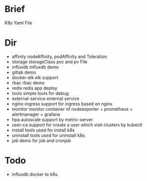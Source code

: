 # Brief 
K8s Yaml File

# Dir 
 - affinity nodeAffinity, podAffinity and Toleration 
 - storage storageClass pvc and pv File
 - influxdb influxdb demo
 - gitlab demo
 - docker-elk elk support
 - rbac rbac demo
 - redis redis app deploy
 - tools simple tools for debug
 - external-service external service
 - nginx-ingress support for ingress based on nginx
 - monitor monitor container of nodeexporter + prometheus + alertmanager + grafana 
 - hpa autoscale support by metric-server
 - user-ca support for create a user which visit clusters by  kubectl 
 - install tools used for install k8s
 - uninstall tools used for uninstall k8s
 - job demo for job and cronjob 

# Todo 
- influxdb docker to k8s
